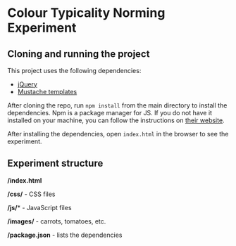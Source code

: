 # Colour Typicality Norming Experiment

## Cloning and running the project

This project uses the following dependencies:

* [jQuery][1]
* [Mustache templates][2]


After cloning the repo, run `npm install` from the main directory to install the dependencies. Npm is a package manager for JS. If you do not have it installed on your machine, you can follow the instructions on [their website][4].


[1]: https://jquery.com/ "jQuery"
[2]: https://github.com/janl/mustache.js "Mustache"
[4]: https://www.npmjs.com/ "npm"

After installing the dependencies, open `index.html` in the browser to see the experiment.

## Experiment structure

**/index.html**

**/css/** - CSS files

**/js/*** - JavaScript files

**/images/** - carrots, tomatoes, etc.

**/package.json** - lists the dependencies